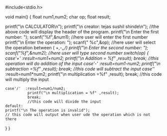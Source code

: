 #include<stdio.h>

void main() { float num1,num2; char op; float result;

printf("\n CALCULATOR\n");
printf("\n creator: tejas sushil shinde\n");
//the above code will display the header of the program.
printf("\n Enter the first number:  ");
scanf("%f",&num1);
//here user will enter the first number
printf("\n Enter the operation:  ");
scanf(" %c",&op);
//here user will select the operation between ( +,-,*,/)
printf("\n Enter the second number: ");
scanf("%f",&num2);
//here user will type second number
switch(op)
{
    case'+'  :result=num1+num2;
              printf("\n Addition = %f" ,result);
              break;
              //this operation will do addition of the input
    case'-'  :result=num1-num2;
              printf("\n subtraction =%f" ,result);
              break;
              //this code will subtract  the input
    case'*'  :result=num1*num2;
              printf("\n multiplication =%f" ,result);
              break;
              //this code will multiply the input
            
    case'/'  :result=num1/num2;
              printf("\n multiplication = %f" ,result);
              break;
              //this code will divide the input
    default:
    printf("\n The operation is invalid");
    // this code will output when user ude the operation which is not there 
}
}


